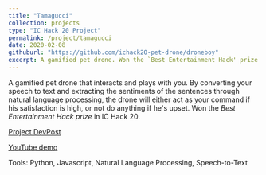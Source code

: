 ```yaml
---
title: "Tamagucci"
collection: projects
type: "IC Hack 20 Project"
permalink: /project/tamagucci
date: 2020-02-08
githuburl: "https://github.com/ichack20-pet-drone/droneboy"
excerpt: A gamified pet drone. Won the `Best Entertainment Hack' prize in IC Hack 20.
---
```


A gamified pet drone that interacts and plays with you. By converting your
speech to text and extracting the sentiments of the sentences through natural
language processing, the drone will either act as your command if his
satisfaction is high, or not do anything if he's upset. Won the *Best
Entertainment Hack prize* in IC Hack 20.

[Project DevPost](https://devpost.com/software/tamagucci)

[YouTube demo](https://www.youtube.com/watch?v=9Y0FgILsWZc&t=26s)

Tools: Python, Javascript, Natural Language Processing, Speech-to-Text
